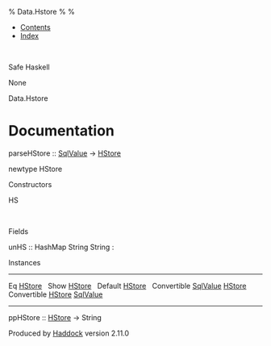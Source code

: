 % Data.Hstore
% 
% 

-   [Contents](index.html)
-   [Index](doc-index.html)

 

Safe Haskell

None

Data.Hstore

Documentation
=============

parseHStore :: [SqlValue](Data-SqlTransaction.html#t:SqlValue) -\>
[HStore](Data-Hstore.html#t:HStore)

newtype HStore

Constructors

HS

 

Fields

unHS :: HashMap String String
:    

Instances

  ------------------------------------------------------------------------------------------------- ---
  Eq [HStore](Data-Hstore.html#t:HStore)                                                             
  Show [HStore](Data-Hstore.html#t:HStore)                                                           
  Default [HStore](Data-Hstore.html#t:HStore)                                                        
  Convertible [SqlValue](Data-SqlTransaction.html#t:SqlValue) [HStore](Data-Hstore.html#t:HStore)    
  Convertible [HStore](Data-Hstore.html#t:HStore) [SqlValue](Data-SqlTransaction.html#t:SqlValue)    
  ------------------------------------------------------------------------------------------------- ---

ppHStore :: [HStore](Data-Hstore.html#t:HStore) -\> String

Produced by [Haddock](http://www.haskell.org/haddock/) version 2.11.0
